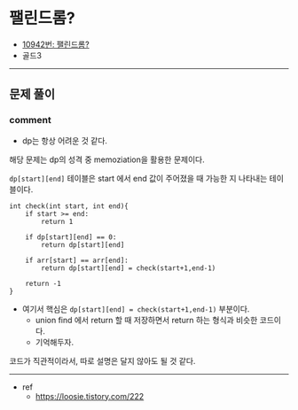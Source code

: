 # 팰린드롬?

* [10942번: 팰린드롬?](https://www.acmicpc.net/problem/10942)
* 골드3
___
## 문제 풀이
### comment
* dp는 항상 어려운 것 같다.

해당 문제는 dp의 성격 중 memoziation을 활용한 문제이다.

`dp[start][end]` 테이블은 start 에서 end 값이 주어졌을 때 가능한 지 나타내는 테이블이다.

```
int check(int start, int end){
	if start >= end:
		return 1

	if dp[start][end] == 0:
		return dp[start][end]

	if arr[start] == arr[end]:
		return dp[start][end] = check(start+1,end-1)

	return -1
}
```

* 여기서 핵심은 `dp[start][end] = check(start+1,end-1)` 부분이다.
    * union find 에서 return 할 때 저장하면서 return 하는 형식과 비슷한 코드이다.
    * 기억해두자.

코드가 직관적이라서, 따로 설명은 달지 않아도 될 것 같다.
___
* ref
    * https://loosie.tistory.com/222
